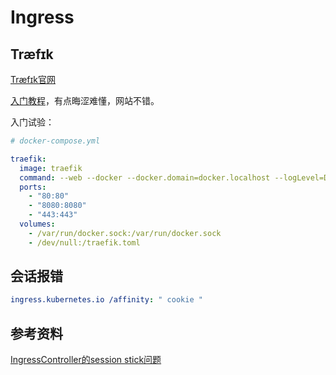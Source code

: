 # Ingress

## Træfɪk

[Træfɪk官网](http://traefik.cn/)

[入门教程](https://www.katacoda.com/courses/traefik/deploy-load-balancer)，有点晦涩难懂，网站不错。

入门试验：

```yaml
# docker-compose.yml

traefik:
  image: traefik
  command: --web --docker --docker.domain=docker.localhost --logLevel=DEBUG
  ports:
    - "80:80"
    - "8080:8080"
    - "443:443"
  volumes:
    - /var/run/docker.sock:/var/run/docker.sock
    - /dev/null:/traefik.toml

```

## 会话报错

```yaml
ingress.kubernetes.io /affinity: " cookie " 
```

## 参考资料

[IngressController的session stick问题](https://www.itread01.com/content/1511025635.html)
